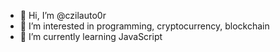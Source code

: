 - 👋 Hi, I’m @czilauto0r
- 👀 I’m interested in programming, cryptocurrency, blockchain
- 🌱 I’m currently learning JavaScript

